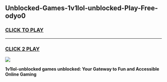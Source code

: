 
## Unblocked-Games-1v1lol-unblocked-Play-Free-odyo0
<h3>
<a href="https://premium76.site?title=1v1lol-unblocked&ref=10A">CLICK TO PLAY</a></h3>
<hr>

<h3>
<a href="https://premium76.site?title=1v1lol-unblocked&ref=10A">CLICK 2 PLAY</a>
  
</h3>

<a href="https://premium76.site?title=1v1lol-unblocked&ref=10A"><img src="https://clearcache.store/games.png"></a>


**1v1lol-unblocked games unblocked: Your Gateway to Fun and Accessible Online Gaming**
